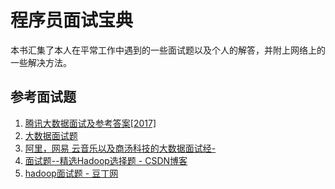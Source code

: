 # 程序员面试宝典

本书汇集了本人在平常工作中遇到的一些面试题以及个人的解答，并附上网络上的一些解决方法。

## 参考面试题

1. [腾讯大数据面试及参考答案[2017]](https://zuciwang.com/show/390046.html)
2. [大数据面试题](https://blog.csdn.net/xfg0218/article/details/52514585)
3. [阿里，网易 云音乐以及商汤科技的大数据面试经-](https://app.yinxiang.com/shard/s24/nl/6616351/8c76e6b9-641b-4055-aa74-fa776239bc8d)
4. [面试题--精选Hadoop选择题 - CSDN博客](https://blog.csdn.net/zhongqi2513/article/details/78349083)
5. [hadoop面试题 - 豆丁网](http://www.docin.com/p-1443821582.html)
